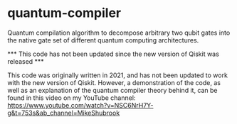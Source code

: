 # quantum-compiler
Quantum compilation algorithm to decompose arbitrary two qubit gates into the native gate set of different quantum computing architectures.

*** This code has not been updated since the new version of Qiskit was released ***

This code was originally written in 2021, and has not been updated to work with the new version of Qiskit. However, a demonstration of the code, as well as an explanation of the quantum compiler theory behind it, can be found in this video on my YouTube channel: https://www.youtube.com/watch?v=NSC6NrH7Y-g&t=753s&ab_channel=MikeShubrook

